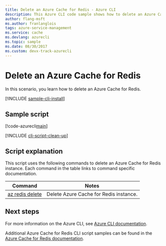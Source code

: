 ```yaml
---
title: Delete an Azure Cache for Redis - Azure CLI 
description: This Azure CLI code sample shows how to delete an Azure Cache for Redis instance using the command az redis delete.
author: flang-msft
ms.author: franlanglois
tags: azure-service-management
ms.service: cache
ms.devlang: azurecli
ms.topic: sample
ms.date: 08/30/2017 
ms.custom: devx-track-azurecli
---
```


# Delete an Azure Cache for Redis

In this scenario, you learn how to delete an Azure Cache for Redis.

[!INCLUDE [sample-cli-install](../../../includes/sample-cli-install.md)]

## Sample script

[!code-azurecli[main](../../../cli_scripts/redis-cache/delete-cache/delete-cache.sh "Azure Cache for Redis")]

[!INCLUDE [cli-script-clean-up](../includes/redis-cli-script-clean-up.md)]

## Script explanation

This script uses the following commands to delete an Azure Cache for Redis instance. Each command in the table links to command specific documentation.

| Command | Notes |
|---|---|
| [az redis delete](/cli/azure/redis) | Delete Azure Cache for Redis instance. |


## Next steps

For more information on the Azure CLI, see [Azure CLI documentation](/cli/azure).

Additional Azure Cache for Redis CLI script samples can be found in the [Azure Cache for Redis documentation](../cli-samples.md).